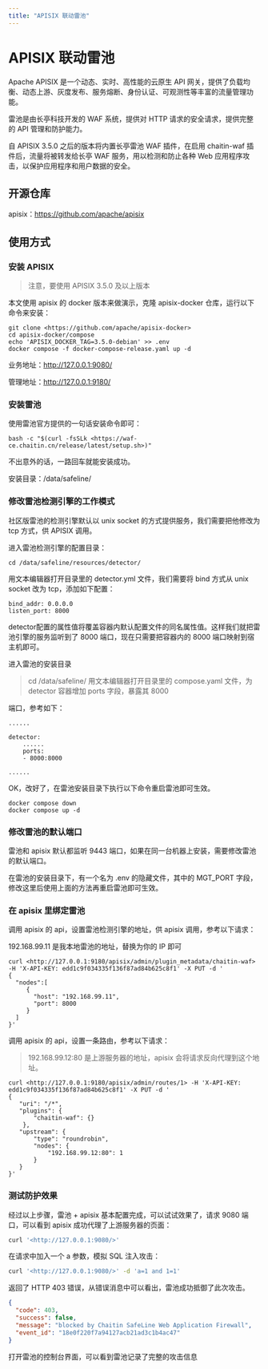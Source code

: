 ```yaml
---
title: "APISIX 联动雷池"
---
```


# APISIX 联动雷池

Apache APISIX 是一个动态、实时、高性能的云原生 API 网关，提供了负载均衡、动态上游、灰度发布、服务熔断、身份认证、可观测性等丰富的流量管理功能。

雷池是由长亭科技开发的 WAF 系统，提供对 HTTP 请求的安全请求，提供完整的 API 管理和防护能力。

自 APISIX 3.5.0 之后的版本将内置长亭雷池 WAF 插件，在启用 chaitin-waf 插件后，流量将被转发给长亭 WAF 服务，用以检测和防止各种 Web 应用程序攻击，以保护应用程序和用户数据的安全。

## 开源仓库

apisix：https://github.com/apache/apisix

## 使用方式

### 安装 APISIX

> 注意，要使用 APISIX 3.5.0 及以上版本

本文使用 apisix 的 docker 版本来做演示，克隆 apisix-docker 仓库，运行以下命令来安装：

```
git clone <https://github.com/apache/apisix-docker>
cd apisix-docker/compose
echo 'APISIX_DOCKER_TAG=3.5.0-debian' >> .env
docker compose -f docker-compose-release.yaml up -d
```

业务地址：http://127.0.0.1:9080/

管理地址：http://127.0.0.1:9180/

### 安装雷池

使用雷池官方提供的一句话安装命令即可：

```
bash -c "$(curl -fsSLk <https://waf-ce.chaitin.cn/release/latest/setup.sh>)"
```

不出意外的话，一路回车就能安装成功。

安装目录：/data/safeline/

### 修改雷池检测引擎的工作模式

社区版雷池的检测引擎默认以 unix socket 的方式提供服务，我们需要把他修改为 tcp 方式，供 APISIX 调用。

进入雷池检测引擎的配置目录：

```
cd /data/safeline/resources/detector/
```

用文本编辑器打开目录里的 detector.yml 文件，我们需要将 bind 方式从 unix socket 改为 tcp，添加如下配置：

```
bind_addr: 0.0.0.0
listen_port: 8000
```

detector配置的属性值将覆盖容器内默认配置文件的同名属性值。这样我们就把雷池引擎的服务监听到了 8000 端口，现在只需要把容器内的 8000 端口映射到宿主机即可。

进入雷池的安装目录

> cd /data/safeline/
> 用文本编辑器打开目录里的 compose.yaml 文件，为 detector 容器增加 ports 字段，暴露其 8000

端口，参考如下：

```
......

detector:
    ......
    ports:
    - 8000:8000

......
```

OK，改好了，在雷池安装目录下执行以下命令重启雷池即可生效。

```
docker compose down
docker compose up -d
```

### 修改雷池的默认端口

雷池和 apisix 默认都监听 9443 端口，如果在同一台机器上安装，需要修改雷池的默认端口。

在雷池的安装目录下，有一个名为 .env 的隐藏文件，其中的 MGT_PORT 字段，修改这里后使用上面的方法再重启雷池即可生效。

### 在 apisix 里绑定雷池

调用 apisix 的 api，设置雷池检测引擎的地址，供 apisix 调用，参考以下请求：

192.168.99.11 是我本地雷池的地址，替换为你的 IP 即可

```
curl <http://127.0.0.1:9180/apisix/admin/plugin_metadata/chaitin-waf> -H 'X-API-KEY: edd1c9f034335f136f87ad84b625c8f1' -X PUT -d '
{
  "nodes":[
     {
       "host": "192.168.99.11",
       "port": 8000
     }
  ]
}'
```

调用 apisix 的 api，设置一条路由，参考以下请求：

> 192.168.99.12:80 是上游服务器的地址，apisix 会将请求反向代理到这个地址。

```
curl <http://127.0.0.1:9180/apisix/admin/routes/1> -H 'X-API-KEY: edd1c9f034335f136f87ad84b625c8f1' -X PUT -d '
{
   "uri": "/*",
   "plugins": {
       "chaitin-waf": {}
    },
   "upstream": {
       "type": "roundrobin",
       "nodes": {
           "192.168.99.12:80": 1
       }
   }
}'
```

### 测试防护效果

经过以上步骤，雷池 + apisix 基本配置完成，可以试试效果了，请求 9080 端口，可以看到 apisix 成功代理了上游服务器的页面：

```sh
curl '<http://127.0.0.1:9080/>'
```

在请求中加入一个 a 参数，模拟 SQL 注入攻击：

```sh
curl '<http://127.0.0.1:9080/>' -d 'a=1 and 1=1'
```

返回了 HTTP 403 错误，从错误消息中可以看出，雷池成功抵御了此次攻击。

```json
{
  "code": 403,
  "success": false,
  "message": "blocked by Chaitin SafeLine Web Application Firewall",
  "event_id": "18e0f220f7a94127acb21ad3c1b4ac47"
}
```

打开雷池的控制台界面，可以看到雷池记录了完整的攻击信息
